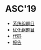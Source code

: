 # ASC'19

- [系统组题目](https://github.com/glb400/parallel-programming/tree/master/1-系统组)
- [优化组题目](https://github.com/glb400/parallel-programming/tree/master/2-1-优化组-必做题)
- [代码](https://github.com/glb400/parallel-programming/tree/master/FYArray)
- [报告](https://github.com/glb400/parallel-programming/tree/master/report)
